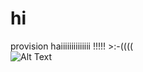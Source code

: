 # hi
provision haiiiiiiiiiiiiii !!!!! >:-((((
<br>
![Alt Text](https://media.giphy.com/media/vFKqnCdLPNOKc/giphy.gif)
